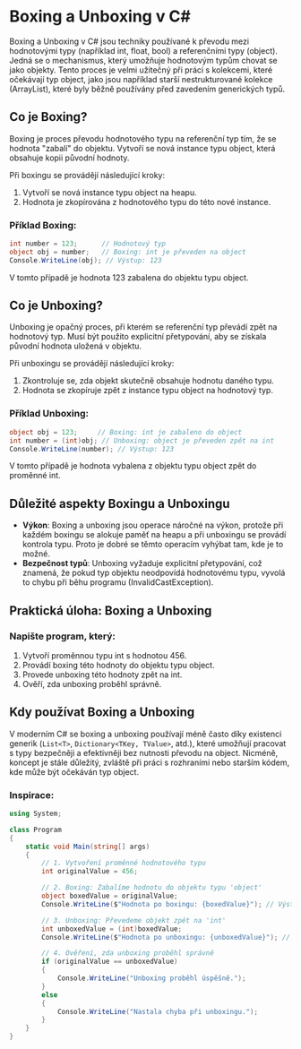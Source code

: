 # Boxing a Unboxing v C#

Boxing a Unboxing v C# jsou techniky používané k převodu mezi hodnotovými typy (například int, float, bool) a referenčními typy (object). Jedná se o mechanismus, který umožňuje hodnotovým typům chovat se jako objekty. Tento proces je velmi užitečný při práci s kolekcemi, které očekávají typ object, jako jsou například starší nestrukturované kolekce (ArrayList), které byly běžně používány před zavedením generických typů.

## Co je Boxing?

Boxing je proces převodu hodnotového typu na referenční typ tím, že se hodnota "zabalí" do objektu. Vytvoří se nová instance typu object, která obsahuje kopii původní hodnoty.

Při boxingu se provádějí následující kroky:

1. Vytvoří se nová instance typu object na heapu.
2. Hodnota je zkopírována z hodnotového typu do této nové instance.

### Příklad Boxing:
``` csharp
int number = 123;      // Hodnotový typ
object obj = number;   // Boxing: int je převeden na object
Console.WriteLine(obj); // Výstup: 123
```

V tomto případě je hodnota 123 zabalena do objektu typu object.

## Co je Unboxing?

Unboxing je opačný proces, při kterém se referenční typ převádí zpět na hodnotový typ. Musí být použito explicitní přetypování, aby se získala původní hodnota uložená v objektu.

Při unboxingu se provádějí následující kroky:

1. Zkontroluje se, zda objekt skutečně obsahuje hodnotu daného typu.
2. Hodnota se zkopíruje zpět z instance typu object na hodnotový typ.

### Příklad Unboxing:
``` csharp
object obj = 123;     // Boxing: int je zabaleno do object
int number = (int)obj; // Unboxing: object je převeden zpět na int
Console.WriteLine(number); // Výstup: 123
```

V tomto případě je hodnota vybalena z objektu typu object zpět do proměnné int.

## Důležité aspekty Boxingu a Unboxingu

- **Výkon**: Boxing a unboxing jsou operace náročné na výkon, protože při každém boxingu se alokuje paměť na heapu a při unboxingu se provádí kontrola typu. Proto je dobré se těmto operacím vyhýbat tam, kde je to možné.
- **Bezpečnost typů**: Unboxing vyžaduje explicitní přetypování, což znamená, že pokud typ objektu neodpovídá hodnotovému typu, vyvolá to chybu při běhu programu (InvalidCastException).

## Praktická úloha: Boxing a Unboxing

### Napište program, který:

1. Vytvoří proměnnou typu int s hodnotou 456.
2. Provádí boxing této hodnoty do objektu typu object.
3. Provede unboxing této hodnoty zpět na int.
4. Ověří, zda unboxing proběhl správně.

## Kdy používat Boxing a Unboxing

V moderním C# se boxing a unboxing používají méně často díky existenci generik (`List<T>`, `Dictionary<TKey, TValue>`, atd.), které umožňují pracovat s typy bezpečněji a efektivněji bez nutnosti převodu na object. Nicméně, koncept je stále důležitý, zvláště při práci s rozhraními nebo starším kódem, kde může být očekáván typ object.

### Inspirace:
``` csharp
using System;

class Program
{
    static void Main(string[] args)
    {
        // 1. Vytvoření proměnné hodnotového typu
        int originalValue = 456;

        // 2. Boxing: Zabalíme hodnotu do objektu typu 'object'
        object boxedValue = originalValue;
        Console.WriteLine($"Hodnota po boxingu: {boxedValue}"); // Výstup: 456

        // 3. Unboxing: Převedeme objekt zpět na 'int'
        int unboxedValue = (int)boxedValue;
        Console.WriteLine($"Hodnota po unboxingu: {unboxedValue}"); // Výstup: 456

        // 4. Ověření, zda unboxing proběhl správně
        if (originalValue == unboxedValue)
        {
            Console.WriteLine("Unboxing proběhl úspěšně.");
        }
        else
        {
            Console.WriteLine("Nastala chyba při unboxingu.");
        }
    }
}
```
